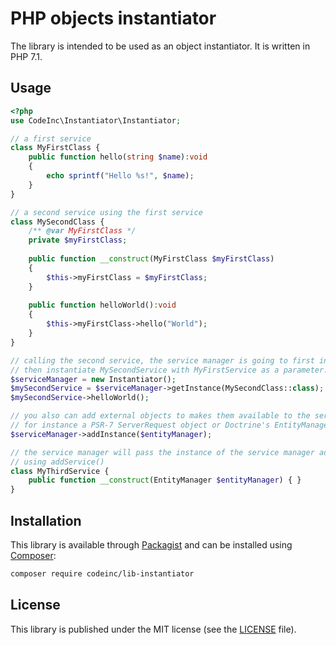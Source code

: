 # PHP objects instantiator

The library is intended to be used as an object instantiator. It is written in PHP 7.1.

## Usage

```php
<?php
use CodeInc\Instantiator\Instantiator;

// a first service
class MyFirstClass {
	public function hello(string $name):void
	{
		echo sprintf("Hello %s!", $name);
	}
}

// a second service using the first service
class MySecondClass {
	/** @var MyFirstClass */
	private $myFirstClass;
	
	public function __construct(MyFirstClass $myFirstClass) 
	{
		$this->myFirstClass = $myFirstClass;
	}
	
	public function helloWorld():void
	{
		$this->myFirstClass->hello("World");
	}
}

// calling the second service, the service manager is going to first instantiated MyFirstService
// then instantiate MySecondService with MyFirstService as a parameter.
$serviceManager = new Instantiator();
$mySecondService = $serviceManager->getInstance(MySecondClass::class);
$mySecondService->helloWorld();

// you also can add external objects to makes them available to the servides,
// for instance a PSR-7 ServerRequest object or Doctrine's EntityManager.
$serviceManager->addInstance($entityManager);

// the service manager will pass the instance of the service manager added
// using addService()
class MyThirdService {
    public function __construct(EntityManager $entityManager) { }
}

``` 


## Installation
This library is available through [Packagist](https://packagist.org/packages/codeinc/lib-instantiator) and can be installed using [Composer](https://getcomposer.org/): 

```bash
composer require codeinc/lib-instantiator
```

## License
This library is published under the MIT license (see the [LICENSE](LICENSE) file). 

